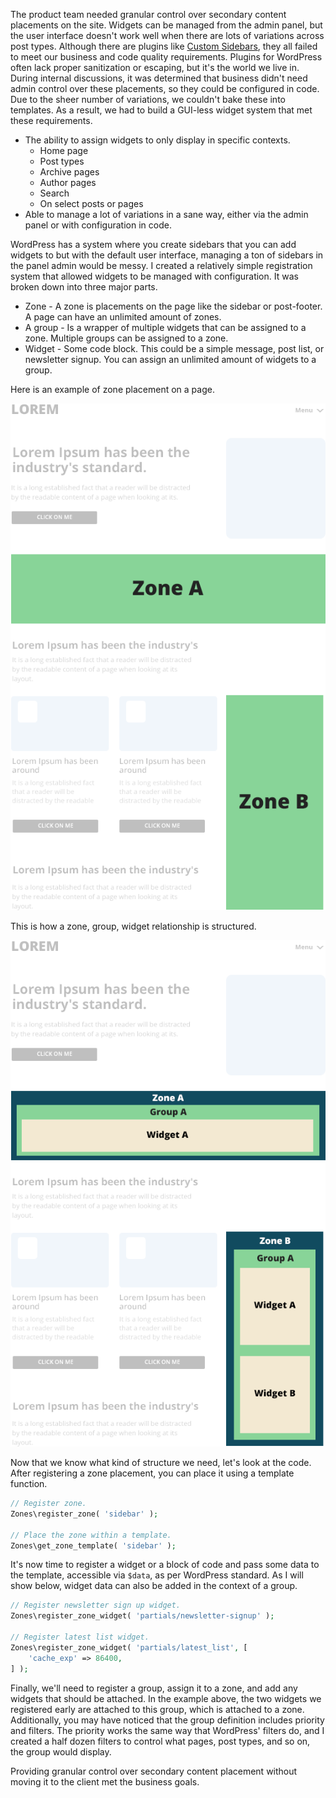 The product team needed granular control over secondary content placements on the site. Widgets can be managed from the admin panel, but the user interface doesn't work well when there are lots of variations across post types. Although there are plugins like [Custom Sidebars](https://wordpress.org/plugins/custom-sidebars/), they all failed to meet our business and code quality requirements. Plugins for WordPress often lack proper sanitization or escaping, but it's the world we live in. During internal discussions, it was determined that business didn't need admin control over these placements, so they could be configured in code. Due to the sheer number of variations, we couldn't bake these into templates. As a result, we had to build a GUI-less widget system that met these requirements.

- The ability to assign widgets to only display in specific contexts.
    - Home page
    - Post types
    - Archive pages
    - Author pages
    - Search
    - On select posts or pages
- Able to manage a lot of variations in a sane way, either via the admin panel or with configuration in code.

WordPress has a system where you create sidebars that you can add widgets to but with the default user interface, managing a ton of sidebars in the panel admin would be messy. I created a relatively simple registration system that allowed widgets to be managed with configuration. It was broken down into three major parts.

- Zone - A zone is placements on the page like the sidebar or post-footer. A page can have an unlimited amount of zones.
- A group - Is a wrapper of multiple widgets that can be assigned to a zone. Multiple groups can be assigned to a zone.
- Widget - Some code block. This could be a simple message, post list, or newsletter signup. You can assign an unlimited amount of widgets to a group.

Here is an example of zone placement on a page.

![](/assets/images/content/wordpress-zones-and-widgets-as-code/diagram-1.png)

This is how a zone, group, widget relationship is structured.

![](/assets/images/content/wordpress-zones-and-widgets-as-code/diagram-2.png)

Now that we know what kind of structure we need, let's look at the code. After registering a zone placement, you can place it using a template function.

```php
// Register zone.
Zones\register_zone( 'sidebar' );

// Place the zone within a template.
Zones\get_zone_template( 'sidebar' );
```

It's now time to register a widget or a block of code and pass some data to the template, accessible via `$data`, as per WordPress standard. As I will show below, widget data can also be added in the context of a group. 

```php
// Register newsletter sign up widget.
Zones\register_zone_widget( 'partials/newsletter-signup' );

// Register latest list widget.
Zones\register_zone_widget( 'partials/latest_list', [
	'cache_exp' => 86400,
] );

```

Finally, we'll need to register a group, assign it to a zone, and add any widgets that should be attached. In the example above, the two widgets we registered early are attached to this group, which is attached to a zone. Additionally, you may have noticed that the group definition includes priority and filters. The priority works the same way that WordPress' filters do, and I created a half dozen filters to control what pages, post types, and so on, the group would display.

Providing granular control over secondary content placement without moving it to the client met the business goals.
